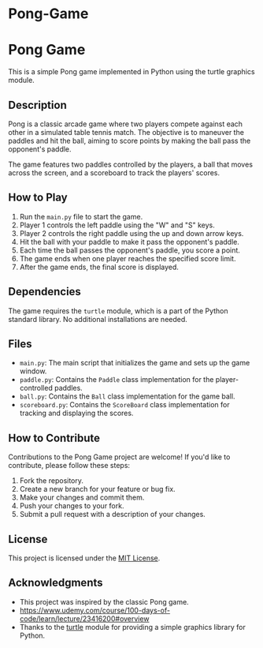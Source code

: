# Pong-Game
# Pong Game

This is a simple Pong game implemented in Python using the turtle graphics module.

## Description

Pong is a classic arcade game where two players compete against each other in a simulated table tennis match. The objective is to maneuver the paddles and hit the ball, aiming to score points by making the ball pass the opponent's paddle.

The game features two paddles controlled by the players, a ball that moves across the screen, and a scoreboard to track the players' scores.

## How to Play

1. Run the `main.py` file to start the game.
2. Player 1 controls the left paddle using the "W" and "S" keys.
3. Player 2 controls the right paddle using the up and down arrow keys.
4. Hit the ball with your paddle to make it pass the opponent's paddle.
5. Each time the ball passes the opponent's paddle, you score a point.
6. The game ends when one player reaches the specified score limit.
7. After the game ends, the final score is displayed.

## Dependencies

The game requires the `turtle` module, which is a part of the Python standard library. No additional installations are needed.

## Files

- `main.py`: The main script that initializes the game and sets up the game window.
- `paddle.py`: Contains the `Paddle` class implementation for the player-controlled paddles.
- `ball.py`: Contains the `Ball` class implementation for the game ball.
- `scoreboard.py`: Contains the `ScoreBoard` class implementation for tracking and displaying the scores.

## How to Contribute

Contributions to the Pong Game project are welcome! If you'd like to contribute, please follow these steps:

1. Fork the repository.
2. Create a new branch for your feature or bug fix.
3. Make your changes and commit them.
4. Push your changes to your fork.
5. Submit a pull request with a description of your changes.

## License

This project is licensed under the [MIT License](LICENSE).

## Acknowledgments

- This project was inspired by the classic Pong game.
- https://www.udemy.com/course/100-days-of-code/learn/lecture/23416200#overview
- Thanks to the [turtle](https://docs.python.org/3/library/turtle.html) module for providing a simple graphics library for Python.
